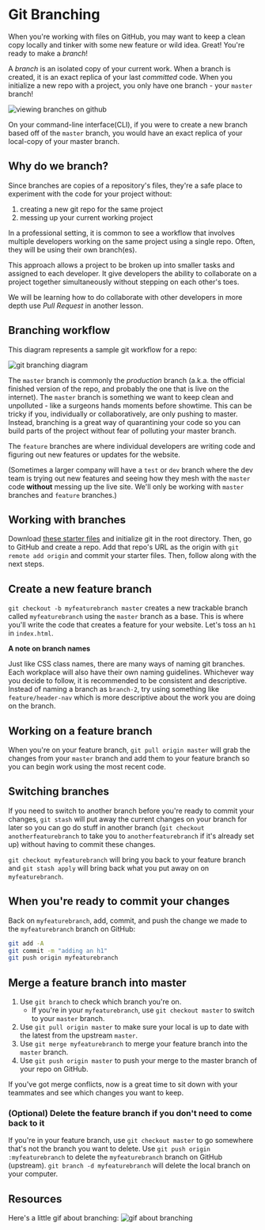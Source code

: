   <!-- Student takeaway -->
  <!-- By the end of this lesson, the student should know:
  - How to create a branch
  - How to switch between branches
  - How to merge a branch
  - How to delete a branch
  -->


# Git Branching

When you're working with files on GitHub, you may want to keep a clean copy locally and tinker with some new feature or wild idea. Great! You're ready to make a _branch_!

A _branch_ is an isolated copy of your current work. When a branch is created, it is an exact replica of your last _committed_ code. When you initialize a new repo with a project, you only have one branch - your `master` branch!

<img src="https://hychalknotes.s3.amazonaws.com/view-branch.png" alt="viewing branches on github">

On your command-line interface(CLI), if you were to create a new branch based off of the `master` branch, you would have an exact replica of your local-copy of your master branch.

## Why do we branch? 

Since branches are copies of a repository's files, they're a safe place to experiment with the code for your project without:

  1. creating a new git repo for the same project
  2. messing up your current working project

In a professional setting, it is common to see a workflow that involves multiple developers working on the same project using a single repo. Often, they will be using their own branch(es).

This approach allows a project to be broken up into smaller tasks and assigned to each developer. It give developers the ability to collaborate on a project together simultaneously without stepping on each other's toes. 

We will be learning how to do collaborate with other developers in more depth use _Pull Request_ in another lesson. 


## Branching workflow

This diagram represents a sample git workflow for a repo: 

![git branching diagram](http://cl.ly/image/3a3M3U2S0v3X/gitbranches.png)

The `master` branch is commonly the _production_ branch (a.k.a. the official finished version of the repo, and probably the one that is live on the internet). The `master` branch is something we want to keep clean and unpolluted - like a surgeons hands moments before showtime. This can be tricky if you, individually or collaboratively, are only pushing to master. Instead, branching is a great way of quarantining your code so you can build parts of the project without fear of polluting your master branch.

The `feature` branches are where individual developers are writing code and figuring out new features or updates for the website.

(Sometimes a larger company will have a `test` or `dev` branch where the dev team is trying out new features and seeing how they mesh with the `master` code **without** messing up the live site. We'll only be working with `master` branches and `feature` branches.)

## Working with branches
Download [these starter files](https://hychalknotes.s3.amazonaws.com/git-branching-lesson.zip) and initialize git in the root directory. Then, go to GitHub and create a repo. Add that repo's URL as the origin with `git remote add origin` and commit your starter files. Then, follow along with the next steps.

<!-- ## Create a new test branch
From inside our git-initialized project folder, the command `git checkout -b test` creates a new trackable branch called `test` and moves us over to it. `git push origin test` sends this branch to GitHub. 

Let's go into our `index.html` and add a title to our project. Add, commit, and push that change to the `test` branch on GitHub:

```bash
git add -A
git commit -m "changing title"
git push origin test
```
You should see on GitHub that you have a new branch called `test` and it has the title it it. -->

## Create a new feature branch

`git checkout -b myfeaturebranch master` creates a new trackable branch called `myfeaturebranch` using the `master` branch as a base. This is where you'll write the code that creates a feature for your website. Let's toss an `h1` in `index.html`.

**A note on branch names**

Just like CSS class names, there are many ways of naming git branches. Each workplace will also have their own naming guidelines. Whichever way you decide to follow, it is recommended to be consistent and descriptive. Instead of naming a branch as `branch-2`, try using something like `feature/header-nav` which is more descriptive about the work you are doing on the branch. 

## Working on a feature branch

When you're on your feature branch, `git pull origin master` will grab the changes from your `master` branch and add them to your feature branch so you can begin work using the most recent code.

## Switching branches 

If you need to switch to another branch before you're ready to commit your changes, `git stash` will put away the current changes on your branch for later so you can go do stuff in another branch (`git checkout anotherfeaturebranch` to take you to `anotherfeaturebranch` if it's already set up) without having to commit these changes.

`git checkout myfeaturebranch` will bring you back to your feature branch and `git stash apply` will bring back what you put away on on `myfeaturebranch`.

## When you're ready to commit your changes
Back on `myfeaturebranch`, add, commit, and push the change we made to the `myfeaturebranch` branch on GitHub:

```bash
git add -A
git commit -m "adding an h1"
git push origin myfeaturebranch
```

## Merge a feature branch into master

1. Use `git branch` to check which branch you're on.
   * If you're in your `myfeaturebranch`, use `git checkout master` to switch to your `master` branch.
2. Use `git pull origin master` to make sure your local is up to date with the latest from the upstream `master`. 
3. Use `git merge myfeaturebranch` to merge your feature branch into the `master` branch.
4. Use `git push origin master` to push your merge to the master branch of your repo on GitHub.

If you've got merge conflicts, now is a great time to sit down with your teammates and see which changes you want to keep.

### (Optional) Delete the feature branch if you don't need to come back to it
If you're in your feature branch, use `git checkout master` to go somewhere that's not the branch you want to delete.
Use `git push origin :myfeaturebranch`  to delete the `myfeaturebranch` branch on GitHub (upstream). 
`git branch -d myfeaturebranch` will delete the local branch on your computer.

## Resources

Here's a little gif about branching:
![gif about branching](https://hychalknotes.s3.amazonaws.com/git-branching-demo.gif) 
